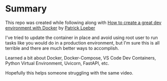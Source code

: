 # Summary

This repo was created while following along with [How to create a great dev environment with Docker](https://www.youtube.com/watch?v=0H2miBK_gAk) by [Patrick Loeber](youtube.com/@patloeber)

I've tried to update the container in place and avoid using root user to run tasks like you would do in a production environment, but I'm sure this is all terrible and there are much better ways to accomplish.

Learned a bit about Docker, Docker-Compose, VS Code Dev Containers, Python Virtual Environment, Uvicorn, FastAPI, etc.

Hopefully this helps someone struggling with the same video.
